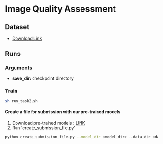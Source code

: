 # Image Quality Assessment

## Dataset
* [Download Link](https://drac22.grand-challenge.org/)
<!-- * After downloading, move downloaded folder to ~/DRAC22_FAI/datasets -->
   
## Runs

### Arguments
* **save_dir:** checkpoint directory

### Train

```bash
sh run_task2.sh
```

#### Create a file for submission with our pre-trained models
1. Download pre-trained models : [LINK](https://drive.google.com/drive/folders/1mHUd-XVGoL9uQzZvJ2knfb4M0d1aSsWy?usp=drive_link)
2. Run 'create_submission_file.py'
```bash
python create_submission_file.py --model_dir <model_dir> --data_dir <data_dir> --tta
```
